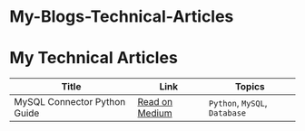# My-Blogs-Technical-Articles

# My Technical Articles
| Title | Link | Topics |
|-------|------|--------|
| MySQL Connector Python Guide | [Read on Medium](https://medium.com/@dhyaandk11/using-mysql-connector-python-for-mysql-database-management-in-python-b8e1c44a18fc) | `Python`, `MySQL`, `Database` |
